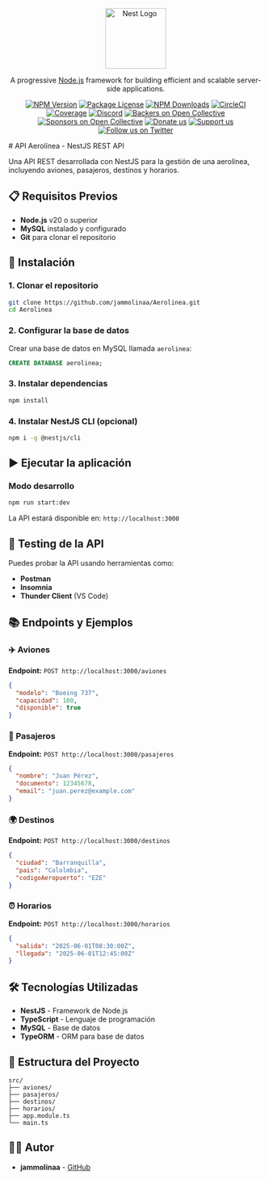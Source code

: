 <p align="center">
  <a href="http://nestjs.com/" target="blank"><img src="https://nestjs.com/img/logo-small.svg" width="120" alt="Nest Logo" /></a>
</p>

[circleci-image]: https://img.shields.io/circleci/build/github/nestjs/nest/master?token=abc123def456
[circleci-url]: https://circleci.com/gh/nestjs/nest

  <p align="center">A progressive <a href="http://nodejs.org" target="_blank">Node.js</a> framework for building efficient and scalable server-side applications.</p>
    <p align="center">
<a href="https://www.npmjs.com/~nestjscore" target="_blank"><img src="https://img.shields.io/npm/v/@nestjs/core.svg" alt="NPM Version" /></a>
<a href="https://www.npmjs.com/~nestjscore" target="_blank"><img src="https://img.shields.io/npm/l/@nestjs/core.svg" alt="Package License" /></a>
<a href="https://www.npmjs.com/~nestjscore" target="_blank"><img src="https://img.shields.io/npm/dm/@nestjs/common.svg" alt="NPM Downloads" /></a>
<a href="https://circleci.com/gh/nestjs/nest" target="_blank"><img src="https://img.shields.io/circleci/build/github/nestjs/nest/master" alt="CircleCI" /></a>
<a href="https://coveralls.io/github/nestjs/nest?branch=master" target="_blank"><img src="https://coveralls.io/repos/github/nestjs/nest/badge.svg?branch=master#9" alt="Coverage" /></a>
<a href="https://discord.gg/G7Qnnhy" target="_blank"><img src="https://img.shields.io/badge/discord-online-brightgreen.svg" alt="Discord"/></a>
<a href="https://opencollective.com/nest#backer" target="_blank"><img src="https://opencollective.com/nest/backers/badge.svg" alt="Backers on Open Collective" /></a>
<a href="https://opencollective.com/nest#sponsor" target="_blank"><img src="https://opencollective.com/nest/sponsors/badge.svg" alt="Sponsors on Open Collective" /></a>
  <a href="https://paypal.me/kamilmysliwiec" target="_blank"><img src="https://img.shields.io/badge/Donate-PayPal-ff3f59.svg" alt="Donate us"/></a>
    <a href="https://opencollective.com/nest#sponsor"  target="_blank"><img src="https://img.shields.io/badge/Support%20us-Open%20Collective-41B883.svg" alt="Support us"></a>
  <a href="https://twitter.com/nestframework" target="_blank"><img src="https://img.shields.io/twitter/follow/nestframework.svg?style=social&label=Follow" alt="Follow us on Twitter"></a>
</p>
 # API Aerolínea - NestJS REST API

Una API REST desarrollada con NestJS para la gestión de una aerolínea, incluyendo aviones, pasajeros, destinos y horarios.

## 📋 Requisitos Previos

- **Node.js** v20 o superior
- **MySQL** instalado y configurado
- **Git** para clonar el repositorio

## 🚀 Instalación

### 1. Clonar el repositorio
```bash
git clone https://github.com/jammolinaa/Aerolinea.git
cd Aerolinea
```

### 2. Configurar la base de datos
Crear una base de datos en MySQL llamada `aerolinea`:
```sql
CREATE DATABASE aerolinea;
```

### 3. Instalar dependencias
```bash
npm install
```

### 4. Instalar NestJS CLI (opcional)
```bash
npm i -g @nestjs/cli
```

## ▶️ Ejecutar la aplicación

### Modo desarrollo
```bash
npm run start:dev
```

La API estará disponible en: `http://localhost:3000`

## 🧪 Testing de la API

Puedes probar la API usando herramientas como:
- **Postman**
- **Insomnia** 
- **Thunder Client** (VS Code)

## 📚 Endpoints y Ejemplos

### ✈️ Aviones
**Endpoint:** `POST http://localhost:3000/aviones`

```json
{
  "modelo": "Boeing 737",
  "capacidad": 180,
  "disponible": true
}
```

### 👥 Pasajeros
**Endpoint:** `POST http://localhost:3000/pasajeros`

```json
{
  "nombre": "Juan Pérez",
  "documento": 12345678,
  "email": "juan.perez@example.com"
}
```

### 🌍 Destinos
**Endpoint:** `POST http://localhost:3000/destinos`

```json
{
  "ciudad": "Barranquilla",
  "pais": "Cololmbia",
  "codigoAeropuerto": "EZE"
}

```

### ⏰ Horarios
**Endpoint:** `POST http://localhost:3000/horarios`

```json
{
  "salida": "2025-06-01T08:30:00Z",
  "llegada": "2025-06-01T12:45:00Z"
}
```

## 🛠️ Tecnologías Utilizadas

- **NestJS** - Framework de Node.js
- **TypeScript** - Lenguaje de programación
- **MySQL** - Base de datos
- **TypeORM** - ORM para base de datos

## 📁 Estructura del Proyecto

```
src/
├── aviones/
├── pasajeros/
├── destinos/
├── horarios/
├── app.module.ts
└── main.ts
```



## 👨‍💻 Autor

- **jammolinaa** - [GitHub](https://github.com/jammolinaa)




